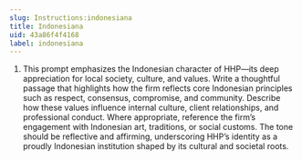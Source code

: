 ```yaml
---
slug: Instructions:indonesiana
title: Indonesiana
uid: 43a86f4f4168
label: indonesiana
---
```


1. This prompt emphasizes the Indonesian character of HHP—its deep appreciation for local society, culture, and values. Write a thoughtful passage that highlights how the firm reflects core Indonesian principles such as respect, consensus, compromise, and community. Describe how these values influence internal culture, client relationships, and professional conduct. Where appropriate, reference the firm’s engagement with Indonesian art, traditions, or social customs. The tone should be reflective and affirming, underscoring HHP’s identity as a proudly Indonesian institution shaped by its cultural and societal roots.